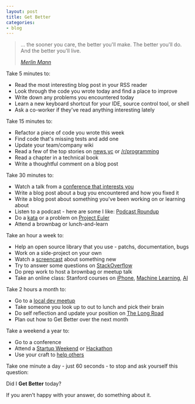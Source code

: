 ```yaml
---
layout: post
title: Get Better
categories:
- blog
---
```


<blockquote>
  <p>... the sooner you care, the better you'll make. The better you'll do. And the 
  better you'll live.</p>    
  <cite><a href="http://www.43folders.com/2011/01/17/permission-to-be-awesome">
  Merlin Mann</a></cite>
</blockquote>

[merlin]: http://www.43folders.com/2011/01/17/permission-to-be-awesome

Take 5 minutes to:
- Read the most interesting blog post in your RSS reader
- Look through the code you wrote today and find a place to improve
- Write down any problems you encountered today
- Learn a new keyboard shortcut for your IDE, source control tool, or shell
- Ask a co-worker if they've read anything interesting lately

Take 15 minutes to:
- Refactor a piece of code you wrote this week
- Find code that's missing tests and add one
- Update your team/company wiki
- Read a few of the top stories on [news.yc][hn] or [/r/programming][reddit]
- Read a chapter in a technical book
- Write a thoughtful comment on a blog post

[hn]: http://news.ycombinator.com
[reddit]: http://reddit.com/r/programming

Take 30 minutes to:
- Watch a talk from a [conference that interests you][lanyrd]
- Write a blog post about a bug you encountered and how you fixed it
- Write a blog post about something you've been working on or learning about
- Listen to a podcast - here are some I like: [Podcast Roundup][r1]
- Do a [kata][kata] or a problem on [Project Euler][euler]
- Attend a brownbag or lunch-and-learn

[lanyrd]: http://lanyrd.com/
[r1]: /blog/2011/10/01/podcast-roundup-iii.html
[kata]: http://codekata.pragprog.com/
[euler]: http://projecteuler.net/

Take an hour a week to:
- Help an open source library that you use - patchs, documentation, bugs
- Work on a side-project on your own
- Watch a [screencast][peepcode] about something new
- Try to answer some questions on [StackOverflow][so]
- Do prep work to host a brownbag or meetup talk
- Take an online class: Stanford courses on [iPhone][ip], [Machine Learning][ml], [AI][ai]

[peepcode]: http://peepcode.com/
[so]: http://stackoverflow.com/unanswered
[ip]: http://www.stanford.edu/class/cs193p/cgi-bin/drupal/
[ml]: http://www.ml-class.org/course/class/index
[ai]: https://www.ai-class.com/

Take 2 hours a month to:
- Go to a [local dev meetup][indyhackers]
- Take someone you look up to out to lunch and pick their brain
- Do self reflection and update your position on [The Long Road][lr]
- Plan out how to Get Better over the next month

[indyhackers]: http://indyhackers.org/
[lr]: http://ofps.oreilly.com/titles/9780596518387/walking_the_long_road.html#the_long_road

Take a weekend a year to:
- Go to a conference
- Attend a [Startup Weekend][sup] or [Hackathon][hack]
- Use your craft to [help others][givecamp]

[sup]: http://indianapolis.startupweekend.org/
[hack]: http://en.wikipedia.org/wiki/Hackathon
[givecamp]: http://indygivecamp.org/

Take one minute a day - just 60 seconds - to stop and ask yourself this question:

Did I **Get Better** today? 

If you aren't happy with your answer, do something about it.